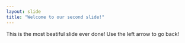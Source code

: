 ```yaml
---
layout: slide
title: "Welcome to our second slide!"
---
```

This is the most beatiful slide ever done!
Use the left arrow to go back!
